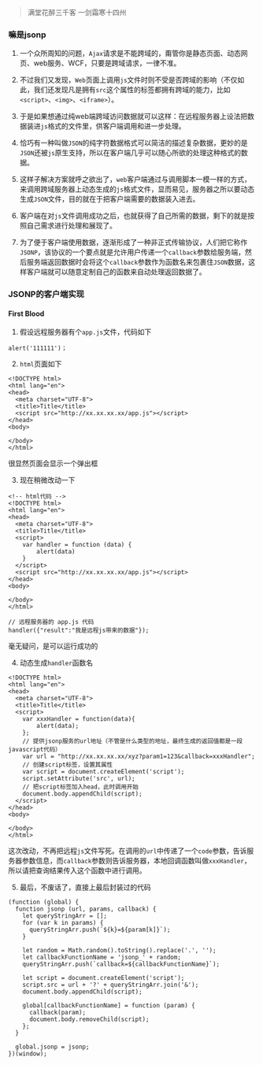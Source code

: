 > 满堂花醉三千客 一剑霜寒十四州

### 嘛是jsonp

1. 一个众所周知的问题，`Ajax`请求是不能跨域的，甭管你是静态页面、动态网页、web服务、WCF，只要是跨域请求，一律不准。

2. 不过我们又发现，`Web`页面上调用`js`文件时则不受是否跨域的影响（不仅如此，我们还发现凡是拥有`src`这个属性的标签都拥有跨域的能力，比如`<script>`、`<img>`、`<iframe>`）。

3. 于是如果想通过纯web端跨域访问数据就可以这样：在远程服务器上设法把数据装进`js`格式的文件里，供客户端调用和进一步处理。

4. 恰巧有一种叫做`JSON`的纯字符数据格式可以简洁的描述复杂数据，更妙的是`JSON`还被`js`原生支持，所以在客户端几乎可以随心所欲的处理这种格式的数据。

5. 这样子解决方案就呼之欲出了，`web`客户端通过与调用脚本一模一样的方式，来调用跨域服务器上动态生成的`js`格式文件，显而易见，服务器之所以要动态生成`JSON`文件，目的就在于把客户端需要的数据装入进去。

6. 客户端在对`js`文件调用成功之后，也就获得了自己所需的数据，剩下的就是按照自己需求进行处理和展现了。

7. 为了便于客户端使用数据，逐渐形成了一种非正式传输协议，人们把它称作`JSONP`，该协议的一个要点就是允许用户传递一个`callback`参数给服务端，然后服务端返回数据时会将这个`callback`参数作为函数名来包裹住`JSON`数据，这样客户端就可以随意定制自己的函数来自动处理返回数据了。

### JSONP的客户端实现

#### First Blood

1. 假设远程服务器有个`app.js`文件，代码如下

```
alert('111111')；
```

2. `html`页面如下

```
<!DOCTYPE html>
<html lang="en">
<head>
  <meta charset="UTF-8">
  <title>Title</title>
  <script src="http://xx.xx.xx.xx/app.js"></script>
</head>
<body>

</body>
</html>
```

很显然页面会显示一个弹出框

3. 现在稍微改动一下

```
<!-- html代码 -->
<!DOCTYPE html>
<html lang="en">
<head>
  <meta charset="UTF-8">
  <title>Title</title>
  <script>
    var handler = function (data) {
        alert(data)
    }
  </script>
  <script src="http://xx.xx.xx.xx/app.js"></script>
</head>
<body>

</body>
</html>
```

```
// 远程服务器的 app.js 代码
handler({"result":"我是远程js带来的数据"});
```

毫无疑问，是可以运行成功的

4. 动态生成`handler`函数名

```
<!DOCTYPE html>
<html lang="en">
<head>
  <meta charset="UTF-8">
  <title>Title</title>
  <script>
    var xxxHandler = function(data){
        alert(data);
    };
    // 提供jsonp服务的url地址（不管是什么类型的地址，最终生成的返回值都是一段javascript代码）
    var url = "http://xx.xx.xx.xx/xyz?param1=123&callback=xxxHandler";
    // 创建script标签，设置其属性
    var script = document.createElement('script');
    script.setAttribute('src', url);
    // 把script标签加入head，此时调用开始
    document.body.appendChild(script); 
  </script>
</head>
<body>

</body>
</html>
```

这次改动，不再把远程`js`文件写死。在调用的`url`中传递了一个`code`参数，告诉服务器参数信息，而`callback`参数则告诉服务器，本地回调函数叫做`xxxHandler`，所以请把查询结果传入这个函数中进行调用。


5. 最后，不废话了，直接上最后封装过的代码

```
(function (global) {
  function jsonp (url, params, callback) {
    let queryStringArr = [];
    for (var k in params) {
      queryStringArr.push(`${k}=${param[k]}`);
    }

    let random = Math.random().toString().replace('.', '');
    let callbackFunctionName = 'jsonp_' + random;
    queryStringArr.push(`callback=${callbackFunctionName}`);

    let script = document.createElement('script');
    script.src = url + '?' + queryStringArr.join('&');
    document.body.appendChild(script);

    global[callbackFunctionName] = function (param) {
      callback(param);
      document.body.removeChild(script);
    };
  }

  global.jsonp = jsonp;
})(window);

```
